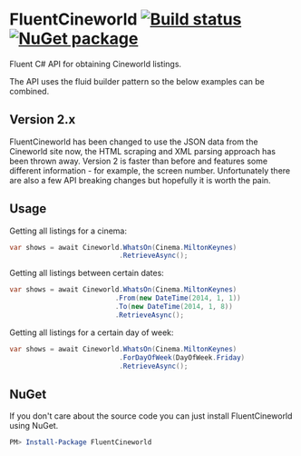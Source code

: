 # FluentCineworld [![Build status](http://img.shields.io/appveyor/ci/lewishenson/fluentcineworld.svg?style=flat)](https://ci.appveyor.com/project/lewishenson/FluentCineworld) [![NuGet package](https://buildstats.info/nuget/FluentCineworld)](https://www.nuget.org/packages/FluentCineworld)

Fluent C# API for obtaining Cineworld listings.

The API uses the fluid builder pattern so the below examples can be combined.

## Version 2.x

FluentCineworld has been changed to use the JSON data from the Cineworld site now, the HTML scraping and XML parsing approach has been thrown away. Version 2 is faster than before and features some different information - for example, the screen number. Unfortunately there are also a few API breaking changes but hopefully it is worth the pain.

## Usage

Getting all listings for a cinema:

```csharp
var shows = await Cineworld.WhatsOn(Cinema.MiltonKeynes)
                           .RetrieveAsync();
```

Getting all listings between certain dates:

```csharp
var shows = await Cineworld.WhatsOn(Cinema.MiltonKeynes)
                          .From(new DateTime(2014, 1, 1))
                          .To(new DateTime(2014, 1, 8))
                          .RetrieveAsync();
```

Getting all listings for a certain day of week:

```csharp
var shows = await Cineworld.WhatsOn(Cinema.MiltonKeynes)
                           .ForDayOfWeek(DayOfWeek.Friday)
                           .RetrieveAsync();
```                     


## NuGet

If you don't care about the source code you can just install FluentCineworld using NuGet.

```powershell
PM> Install-Package FluentCineworld
```
